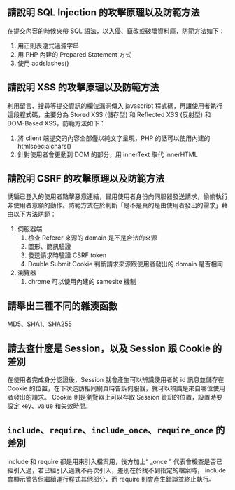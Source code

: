 ## 請說明 SQL Injection 的攻擊原理以及防範方法
在提交內容的時候夾帶 SQL 語法，以入侵、竄改或破壞資料庫，防範方法如下：
1. 用正則表達式過濾字串
2. 用 PHP 內建的 Prepared Statement 方式 
3. 使用 addslashes() 


## 請說明 XSS 的攻擊原理以及防範方法
利用留言、搜尋等提交資訊的欄位漏洞傳入 javascript 程式碼，再讓使用者執行這段程式碼，主要分為 Stored XSS (儲存型) 和 Reflected XSS (反射型) 和 DOM-Based XSS，防範方法如下：
1. 將 client 端提交的內容全部僅以純文字呈現，PHP 的話可以使用內建的 htmlspecialchars()
2. 針對使用者會更動到 DOM 的部分，用 innerText 取代 innerHTML


## 請說明 CSRF 的攻擊原理以及防範方法
誘騙已登入的使用者點擊惡意連結，冒用使用者身份向伺服器發送請求，偷偷執行非使用者意願的動作。防範方式在於判斷「是不是真的是由使用者發出的需求」藉由以下方法防範：
1. 伺服器端
    1. 檢查 Referer 來源的 domain 是不是合法的來源
    2. 圖形、簡訊驗證
    3. 發送請求時驗證 CSRF token 
    4. Double Submit Cookie 判斷請求來源跟使用者發出的 domain 是否相同
2. 瀏覽器
    1.  chrome 可以使用內建的 samesite 機制


## 請舉出三種不同的雜湊函數
MD5、SHA1、SHA255


## 請去查什麼是 Session，以及 Session 跟 Cookie 的差別
在使用者完成身分認證後，Session 就會產生可以辨識使用者的 id 訊息並儲存在 Cookie 的位置，在下次造訪相同網頁時告訴伺服器，就可以辨識是來自哪位使用者發出的請求。
Cookie 則是瀏覽器上可以存取 Session 資訊的位置，設置時要設定 key、value 和失效時間。


## `include`、`require`、`include_once`、`require_once` 的差別
include 和 require 都是用來引入檔案用，後方加上“ _once ” 代表會檢查是否已經引入過，若已經引入過就不再次引入，差別在於找不到指定的檔案時， include 會顯示警告但繼續運行程式其他部分，而 require 則會產生錯誤並終止執行。